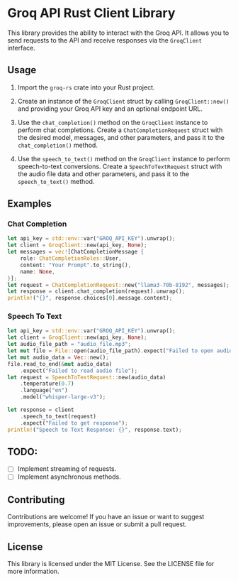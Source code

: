 # Groq API Rust Client Library


This library provides the ability to interact with the Groq API. It allows you to send requests to the API and receive responses via the `GroqClient` interface.

## Usage

1. Import the `groq-rs` crate into your Rust project.

2. Create an instance of the `GroqClient` struct by calling `GroqClient::new()` and providing your Groq API key and an optional endpoint URL.

3. Use the `chat_completion()` method on the `GroqClient` instance to perform chat completions. Create a `ChatCompletionRequest` struct with the desired model, messages, and other parameters, and pass it to the `chat_completion()` method.

4. Use the `speech_to_text()` method on the `GroqClient` instance to perform speech-to-text conversions. Create a `SpeechToTextRequest` struct with the audio file data and other parameters, and pass it to the `speech_to_text()` method.

## Examples

### Chat Completion

```rust
let api_key = std::env::var("GROQ_API_KEY").unwrap();
let client = GroqClient::new(api_key, None);
let messages = vec![ChatCompletionMessage {
    role: ChatCompletionRoles::User,
    content: "Your Prompt".to_string(),
    name: None,
}];
let request = ChatCompletionRequest::new("llama3-70b-8192", messages);
let response = client.chat_completion(request).unwrap();
println!("{}", response.choices[0].message.content);
```

### Speech To Text

```rust
let api_key = std::env::var("GROQ_API_KEY").unwrap();
let client = GroqClient::new(api_key, None);
let audio_file_path = "audio_file.mp3";
let mut file = File::open(audio_file_path).expect("Failed to open audio file");
let mut audio_data = Vec::new();
file.read_to_end(&mut audio_data)
    .expect("Failed to read audio file");
let request = SpeechToTextRequest::new(audio_data)
    .temperature(0.7)
    .language("en")
    .model("whisper-large-v3");

let response = client
    .speech_to_text(request)
    .expect("Failed to get response");
println!("Speech to Text Response: {}", response.text);
```

## TODO:
- [ ] Implement streaming of requests.
- [ ] Implement asynchronous methods.

## Contributing

Contributions are welcome! If you have an issue or want to suggest improvements, please open an issue or submit a pull request.

## License

This library is licensed under the MIT License. See the LICENSE file for more information.